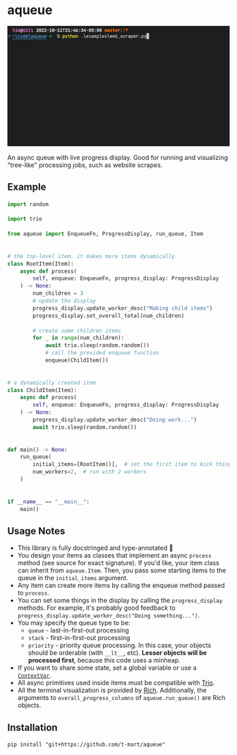 # aqueue

![demo](docs/demo.gif)

An async queue with live progress display. Good for running and visualizing "tree-like" processing
jobs, such as website scrapes.

## Example

```python
import random

import trio

from aqueue import EnqueueFn, ProgressDisplay, run_queue, Item


# the top-level item. it makes more items dynamically.
class RootItem(Item):
    async def process(
        self, enqueue: EnqueueFn, progress_display: ProgressDisplay
    ) -> None:
        num_children = 3
        # update the display
        progress_display.update_worker_desc("Making child items")
        progress_display.set_overall_total(num_children)

        # create some children items
        for _ in range(num_children):
            await trio.sleep(random.random())
            # call the provided enqueue function
            enqueue(ChildItem())


# a dynamically created item
class ChildItem(Item):
    async def process(
        self, enqueue: EnqueueFn, progress_display: ProgressDisplay
    ) -> None:
        progress_display.update_worker_desc("Doing work...")
        await trio.sleep(random.random())


def main() -> None:
    run_queue(
        initial_items=[RootItem()],  # set the first item to kick things off
        num_workers=2,  # run with 2 workers
    )


if __name__ == "__main__":
    main()
```

## Usage Notes

- This library is fully docstringed and type-annotated 🥳
- You design your items as classes that implement an async `process` method (see source for
  exact signature). If you'd like, your item class can inherit from `aqueue.Item`. Then, you pass
  some starting items to the queue in the `initial_items` argument.
- Any item can create more items by calling the enqueue method passed to `process`.
- You can set some things in the display by calling the `progress_display` methods. For example,
  it's probably good feedback to `progress_display.update_worker_desc("Doing something...")`.
- You may specify the queue type to be:
  - `queue` - last-in-first-out processing
  - `stack` - first-in-first-out processing
  - `priority` - priority queue processing. In this case, your objects should be orderable (with
     `__lt__`, etc). **Lesser objects will be processed first**, because this code uses a minheap.
- If you want to share some state, set a global variable or use a
  [`ContextVar`](https://docs.python.org/3/library/contextvars.html).
- All async primitives used inside items must be compatible with
  [Trio](https://trio.readthedocs.io/en/stable/index.html).
- All the terminal visualization is provided by [Rich](https://rich.readthedocs.io/). Additionally,
  the arguments to `overall_progress_columns` of `aqueue.run_queue()` are Rich objects.

## Installation

```shell
pip install "git+https://github.com/t-mart/aqueue"
```
